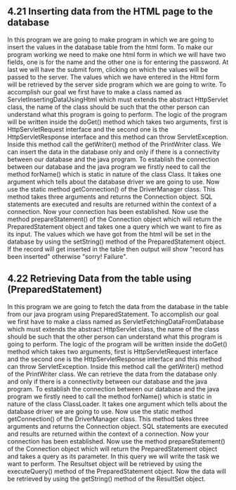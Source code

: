 
4.21 Inserting data from the HTML page to the database
------------------------------------------------------
In this program we are going to make program in which we are going to insert the values in the database table from the html form.
To make our program working we need to make one html form in which we will have two fields, one is for the name and the other one  is for entering the password. At last we will have the submit form, clicking on which the values will be passed to the server.
The values which we have entered in the Html form will be retrieved by the server side program which we are going to write. To accomplish our goal we first have to make a class named as ServletInsertingDataUsingHtml which must extends the abstract HttpServlet class, the name of the class should be such that the other person can understand what this program is going to perform. The logic of the program will be written inside the doGet() method which takes two arguments, first is HttpServletRequest interface and the second one is the HttpServletResponse interface and this method can throw ServletException.
Inside this method call the getWriter() method of the PrintWriter class. We can insert the data in the database only and only if there is a connectivity between our database and the java program. To establish the connection between our database and the java program we firstly need to call the method forName() which is static in nature of the class Class. It takes one argument which tells about the database driver  we are going to use. Now use the static method getConnection() of the DriverManager class. This method takes three arguments and returns the Connection object. SQL statements are executed and  results are returned within the context of a connection. Now your connection has been established. Now use the method prepareStatement() of the Connection object which will return the PreparedStatement object and takes one a query which we want to fire as its input. The values which we have got from the html will be set in the database by using the setString() method of the PreparedStatement object.
If the record will get inserted in the table then output will show "record has been inserted"  otherwise "sorry! Failure".

4.22 Retrieving Data from the table using (PreparedStatement)
-------------------------------------------------------------
In this program we are going to fetch the data from the database in the table from our java program using PreparedStatement. 
To accomplish our goal we first have to make a class named as ServletFetchingDataFromDatabase which must extends the abstract HttpServlet class, the name of the class should be such that the other person can understand what this program is going to perform. The logic of the program will be written inside the doGet() method which takes two arguments, first is HttpServletRequest interface and the second one is the HttpServletResponse interface and this method can throw ServletException.
Inside this method call the getWriter() method of the PrintWriter class. We can retrieve the data from the database only and only if there is a connectivity between our database and the java program. To establish the connection between our database and the java program we firstly need to call the method forName() which is static in nature of the class ClassLoader. It takes one argument which tells about the database driver  we are going to use. Now use the static method getConnection() of the DriverManager class. This method takes three arguments and returns the Connection object. SQL statements are executed and  results are returned within the context of a connection. Now your connection has been established. Now use the method prepareStatement() of the Connection object which will return the PreparedStatement object and takes a query as its parameter. In this query we will write the task we want to perform. The Resultset object will be retrieved by using the executeQuery() method of the PreparedStatement object. Now the data will be retrieved by using the getString() method of the ResultSet object.

